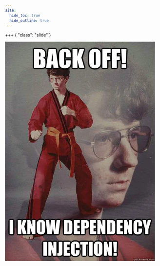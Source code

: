 ```yaml
---
site:
  hide_toc: true
  hide_outline: true
---
```


+++ { "class": "slide" }

![](../../../../media/dependency-injection.webp)
